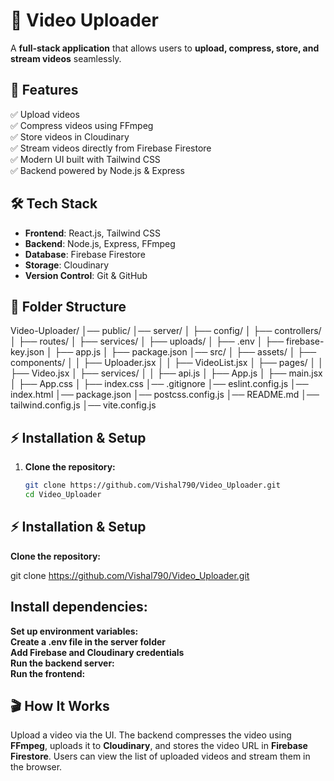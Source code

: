 # 🎥 Video Uploader

A **full-stack application** that allows users to **upload, compress, store, and stream videos** seamlessly.

## 🚀 Features

✅ Upload videos  
✅ Compress videos using FFmpeg  
✅ Store videos in Cloudinary  
✅ Stream videos directly from Firebase Firestore  
✅ Modern UI built with Tailwind CSS  
✅ Backend powered by Node.js & Express  

## 🛠 Tech Stack

- **Frontend**: React.js, Tailwind CSS  
- **Backend**: Node.js, Express, FFmpeg  
- **Database**: Firebase Firestore  
- **Storage**: Cloudinary  
- **Version Control**: Git & GitHub  

## 📂 Folder Structure
Video-Uploader/
│── public/
│── server/
│ ├── config/
│ ├── controllers/
│ ├── routes/
│ ├── services/
│ ├── uploads/
│ ├── .env
│ ├── firebase-key.json
│ ├── app.js
│ ├── package.json
│── src/
│ ├── assets/
│ ├── components/
│ │ ├── Uploader.jsx
│ │ ├── VideoList.jsx
│ ├── pages/
│ │ ├── Video.jsx
│ ├── services/
│ │ ├── api.js
│ ├── App.js
│ ├── main.jsx
│ ├── App.css
│ ├── index.css
│── .gitignore
│── eslint.config.js
│── index.html
│── package.json
│── postcss.config.js
│── README.md
│── tailwind.config.js
│── vite.config.js



## ⚡ Installation & Setup

1. **Clone the repository:**
   ```sh
   git clone https://github.com/Vishal790/Video_Uploader.git
   cd Video_Uploader

   
## ⚡ Installation & Setup

 **Clone the repository:**

   git clone https://github.com/Vishal790/Video_Uploader.git
 
## **Install dependencies:**
**Set up environment variables:**  
**Create a .env file in the server folder**  
**Add Firebase and Cloudinary credentials**  
**Run the backend server:**  
**Run the frontend:**  




## 🎬 How It Works  
Upload a video via the UI. The backend compresses the video using **FFmpeg**, uploads it to **Cloudinary**, and stores the video URL in **Firebase Firestore**. Users can view the list of uploaded videos and stream them in the browser.  



